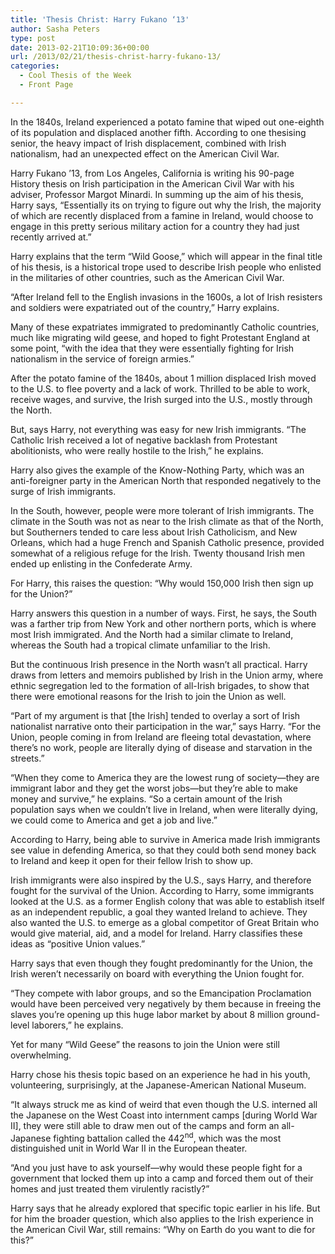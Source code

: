 ```yaml
---
title: 'Thesis Christ: Harry Fukano ‘13'
author: Sasha Peters
type: post
date: 2013-02-21T10:09:36+00:00
url: /2013/02/21/thesis-christ-harry-fukano-13/
categories:
  - Cool Thesis of the Week
  - Front Page

---
```

In the 1840s, Ireland experienced a potato famine that wiped out one-eighth of its population and displaced another fifth. According to one thesising senior, the heavy impact of Irish displacement, combined with Irish nationalism, had an unexpected effect on the American Civil War.

Harry Fukano ’13, from Los Angeles, California is writing his 90-page History thesis on Irish participation in the American Civil War with his adviser, Professor Margot Minardi. In summing up the aim of his thesis, Harry says, “Essentially its on trying to figure out why the Irish, the majority of which are recently displaced from a famine in Ireland, would choose to engage in this pretty serious military action for a country they had just recently arrived at.”

Harry explains that the term “Wild Goose,” which will appear in the final title of his thesis, is a historical trope used to describe Irish people who enlisted in the militaries of other countries, such as the American Civil War.

“After Ireland fell to the English invasions in the 1600s, a lot of Irish resisters and soldiers were expatriated out of the country,” Harry explains.

Many of these expatriates immigrated to predominantly Catholic countries, much like migrating wild geese, and hoped to fight Protestant England at some point, “with the idea that they were essentially fighting for Irish nationalism in the service of foreign armies.”

After the potato famine of the 1840s, about 1 million displaced Irish moved to the U.S. to flee poverty and a lack of work. Thrilled to be able to work, receive wages, and survive, the Irish surged into the U.S., mostly through the North.

But, says Harry, not everything was easy for new Irish immigrants. “The Catholic Irish received a lot of negative backlash from Protestant abolitionists, who were really hostile to the Irish,” he explains.

Harry also gives the example of the Know-Nothing Party, which was an anti-foreigner party in the American North that responded negatively to the surge of Irish immigrants.

In the South, however, people were more tolerant of Irish immigrants. The climate in the South was not as near to the Irish climate as that of the North, but Southerners tended to care less about Irish Catholicism, and New Orleans, which had a huge French and Spanish Catholic presence, provided somewhat of a religious refuge for the Irish. Twenty thousand Irish men ended up enlisting in the Confederate Army.

For Harry, this raises the question: “Why would 150,000 Irish then sign up for the Union?”

Harry answers this question in a number of ways. First, he says, the South was a farther trip from New York and other northern ports, which is where most Irish immigrated. And the North had a similar climate to Ireland, whereas the South had a tropical climate unfamiliar to the Irish.

But the continuous Irish presence in the North wasn’t all practical. Harry draws from letters and memoirs published by Irish in the Union army, where ethnic segregation led to the formation of all-Irish brigades, to show that there were emotional reasons for the Irish to join the Union as well.

“Part of my argument is that [the Irish] tended to overlay a sort of Irish nationalist narrative onto their participation in the war,” says Harry. “For the Union, people coming in from Ireland are fleeing total devastation, where there’s no work, people are literally dying of disease and starvation in the streets.”

“When they come to America they are the lowest rung of society—they are immigrant labor and they get the worst jobs—but they’re able to make money and survive,” he explains. “So a certain amount of the Irish population says when we couldn’t live in Ireland, when were literally dying, we could come to America and get a job and live.”

According to Harry, being able to survive in America made Irish immigrants see value in defending America, so that they could both send money back to Ireland and keep it open for their fellow Irish to show up.

Irish immigrants were also inspired by the U.S., says Harry, and therefore fought for the survival of the Union. According to Harry, some immigrants looked at the U.S. as a former English colony that was able to establish itself as an independent republic, a goal they wanted Ireland to achieve. They also wanted the U.S. to emerge as a global competitor of Great Britain who would give material, aid, and a model for Ireland. Harry classifies these ideas as “positive Union values.”

Harry says that even though they fought predominantly for the Union, the Irish weren’t necessarily on board with everything the Union fought for.

“They compete with labor groups, and so the Emancipation Proclamation would have been perceived very negatively by them because in freeing the slaves you’re opening up this huge labor market by about 8 million ground-level laborers,” he explains.

Yet for many “Wild Geese” the reasons to join the Union were still overwhelming.

Harry chose his thesis topic based on an experience he had in his youth, volunteering, surprisingly, at the Japanese-American National Museum.

“It always struck me as kind of weird that even though the U.S. interned all the Japanese on the West Coast into internment camps [during World War II], they were still able to draw men out of the camps and form an all-Japanese fighting battalion called the 442<sup>nd</sup>, which was the most distinguished unit in World War II in the European theater.

“And you just have to ask yourself—why would these people fight for a government that locked them up into a camp and forced them out of their homes and just treated them virulently racistly?”

Harry says that he already explored that specific topic earlier in his life. But for him the broader question, which also applies to the Irish experience in the American Civil War, still remains: “Why on Earth do you want to die for this?”